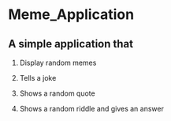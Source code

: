 # Meme_Application

## A simple application that

1. Display random memes

2. Tells a joke

3. Shows a random quote

4. Shows a random riddle and gives an answer
